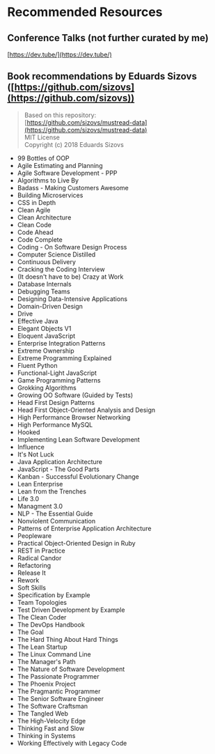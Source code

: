 # Recommended Resources

## Conference Talks (not further curated by me)

[https://dev.tube/](https://dev.tube/)

## Book recommendations by Eduards Sizovs ([https://github.com/sizovs](https://github.com/sizovs))

>Based on this repository:<br>
>[https://github.com/sizovs/mustread-data](https://github.com/sizovs/mustread-data)<br>
>MIT License<br>
>Copyright (c) 2018 Eduards Sizovs

- 99 Bottles of OOP
- Agile Estimating and Planning
- Agile Software Development - PPP
- Algorithms to Live By
- Badass - Making Customers Awesome
- Building Microservices
- CSS in Depth
- Clean Agile
- Clean Architecture
- Clean Code
- Code Ahead
- Code Complete
- Coding - On Software Design Process
- Computer Science Distilled
- Continuous Delivery
- Cracking the Coding Interview
- (It doesn't have to be) Crazy at Work
- Database Internals
- Debugging Teams
- Designing Data-Intensive Applications
- Domain-Driven Design
- Drive
- Effective Java
- Elegant Objects V1
- Eloquent JavaScript
- Enterprise Integration Patterns
- Extreme Ownership
- Extreme Programming Explained
- Fluent Python
- Functional-Light JavaScript
- Game Programming Patterns
- Grokking Algorithms
- Growing OO Software (Guided by Tests)
- Head First Design Patterns
- Head First Object-Oriented Analysis and Design
- High Performance Browser Networking
- High Performance MySQL
- Hooked
- Implementing Lean Software Development
- Influence
- It's Not Luck
- Java Application Architecture
- JavaScript - The Good Parts
- Kanban - Successful Evolutionary Change
- Lean Enterprise
- Lean from the Trenches
- Life 3.0
- Managment 3.0
- NLP - The Essential Guide
- Nonviolent Communication
- Patterns of Enterprise Application Architecture
- Peopleware
- Practical Object-Oriented Design in Ruby
- REST in Practice
- Radical Candor
- Refactoring
- Release It
- Rework
- Soft Skills
- Specification by Example
- Team Topologies
- Test Driven Development by Example
- The Clean Coder
- The DevOps Handbook
- The Goal
- The Hard Thing About Hard Things
- The Lean Startup
- The Linux Command Line
- The Manager's Path
- The Nature of Software Development
- The Passionate Programmer
- The Phoenix Project
- The Pragmantic Programmer
- The Senior Software Engineer
- The Software Craftsman
- The Tangled Web
- The High-Velocity Edge
- Thinking Fast and Slow
- Thinking in Systems
- Working Effectively with Legacy Code
